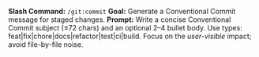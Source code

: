 **Slash Command:** `/git:commit`
**Goal:** Generate a Conventional Commit message for staged changes.
**Prompt:**
Write a concise Conventional Commit subject (≤72 chars) and an optional 2–4 bullet body.
Use types: feat|fix|chore|docs|refactor|test|ci|build.
Focus on the *user-visible* impact; avoid file-by-file noise.